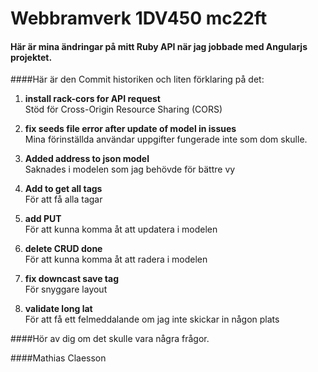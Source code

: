 
# Webbramverk 1DV450 mc22ft

#### Här är mina ändringar på mitt Ruby API när jag jobbade med Angularjs projektet.  

####Här är den Commit historiken och liten förklaring på det:  

1. **install rack-cors for API request**  
   Stöd för Cross-Origin Resource Sharing (CORS)

2. **fix seeds file error after update of model in issues**  
   Mina förinställda användar uppgifter fungerade inte som dom skulle.

3. **Added address to json model**  
   Saknades i modelen som jag behövde för bättre vy

4. **Add to get all tags**  
   För att få alla tagar

5. **add PUT**  
   För att kunna komma åt att updatera i modelen

6. **delete CRUD done**  
   För att kunna komma åt att radera i modelen

7. **fix downcast save tag**  
   För snyggare layout

8. **validate long lat**  
   För att få ett felmeddalande om jag inte skickar in någon plats

 
####Hör av dig om det skulle vara några frågor.

####Mathias Claesson
